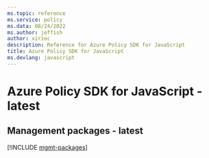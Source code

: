 ```yaml
---
ms.topic: reference
ms.service: policy
ms.data: 08/24/2022
ms.author: jeffish
author: xirzec
description: Reference for Azure Policy SDK for JavaScript
title: Azure Policy SDK for JavaScript
ms.devlang: javascript
---
```

# Azure Policy SDK for JavaScript - latest

## Management packages - latest
[!INCLUDE [mgmt-packages](policy-mgmt-index.md)]